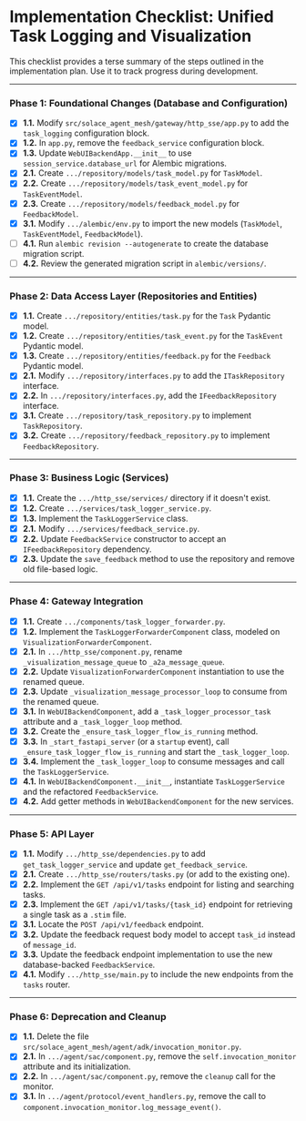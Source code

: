 # Implementation Checklist: Unified Task Logging and Visualization

This checklist provides a terse summary of the steps outlined in the implementation plan. Use it to track progress during development.

---

### Phase 1: Foundational Changes (Database and Configuration)

- [x] **1.1.** Modify `src/solace_agent_mesh/gateway/http_sse/app.py` to add the `task_logging` configuration block.
- [x] **1.2.** In `app.py`, remove the `feedback_service` configuration block.
- [x] **1.3.** Update `WebUIBackendApp.__init__` to use `session_service.database_url` for Alembic migrations.
- [x] **2.1.** Create `.../repository/models/task_model.py` for `TaskModel`.
- [x] **2.2.** Create `.../repository/models/task_event_model.py` for `TaskEventModel`.
- [x] **2.3.** Create `.../repository/models/feedback_model.py` for `FeedbackModel`.
- [x] **3.1.** Modify `.../alembic/env.py` to import the new models (`TaskModel`, `TaskEventModel`, `FeedbackModel`).
- [ ] **4.1.** Run `alembic revision --autogenerate` to create the database migration script.
- [ ] **4.2.** Review the generated migration script in `alembic/versions/`.

---

### Phase 2: Data Access Layer (Repositories and Entities)

- [x] **1.1.** Create `.../repository/entities/task.py` for the `Task` Pydantic model.
- [x] **1.2.** Create `.../repository/entities/task_event.py` for the `TaskEvent` Pydantic model.
- [x] **1.3.** Create `.../repository/entities/feedback.py` for the `Feedback` Pydantic model.
- [x] **2.1.** Modify `.../repository/interfaces.py` to add the `ITaskRepository` interface.
- [x] **2.2.** In `.../repository/interfaces.py`, add the `IFeedbackRepository` interface.
- [x] **3.1.** Create `.../repository/task_repository.py` to implement `TaskRepository`.
- [x] **3.2.** Create `.../repository/feedback_repository.py` to implement `FeedbackRepository`.

---

### Phase 3: Business Logic (Services)

- [x] **1.1.** Create the `.../http_sse/services/` directory if it doesn't exist.
- [x] **1.2.** Create `.../services/task_logger_service.py`.
- [x] **1.3.** Implement the `TaskLoggerService` class.
- [x] **2.1.** Modify `.../services/feedback_service.py`.
- [x] **2.2.** Update `FeedbackService` constructor to accept an `IFeedbackRepository` dependency.
- [x] **2.3.** Update the `save_feedback` method to use the repository and remove old file-based logic.

---

### Phase 4: Gateway Integration

- [x] **1.1.** Create `.../components/task_logger_forwarder.py`.
- [x] **1.2.** Implement the `TaskLoggerForwarderComponent` class, modeled on `VisualizationForwarderComponent`.
- [x] **2.1.** In `.../http_sse/component.py`, rename `_visualization_message_queue` to `_a2a_message_queue`.
- [x] **2.2.** Update `VisualizationForwarderComponent` instantiation to use the renamed queue.
- [x] **2.3.** Update `_visualization_message_processor_loop` to consume from the renamed queue.
- [x] **3.1.** In `WebUIBackendComponent`, add a `_task_logger_processor_task` attribute and a `_task_logger_loop` method.
- [x] **3.2.** Create the `_ensure_task_logger_flow_is_running` method.
- [x] **3.3.** In `_start_fastapi_server` (or a `startup` event), call `_ensure_task_logger_flow_is_running` and start the `_task_logger_loop`.
- [x] **3.4.** Implement the `_task_logger_loop` to consume messages and call the `TaskLoggerService`.
- [x] **4.1.** In `WebUIBackendComponent.__init__`, instantiate `TaskLoggerService` and the refactored `FeedbackService`.
- [x] **4.2.** Add getter methods in `WebUIBackendComponent` for the new services.

---

### Phase 5: API Layer

- [x] **1.1.** Modify `.../http_sse/dependencies.py` to add `get_task_logger_service` and update `get_feedback_service`.
- [x] **2.1.** Create `.../http_sse/routers/tasks.py` (or add to the existing one).
- [x] **2.2.** Implement the `GET /api/v1/tasks` endpoint for listing and searching tasks.
- [x] **2.3.** Implement the `GET /api/v1/tasks/{task_id}` endpoint for retrieving a single task as a `.stim` file.
- [x] **3.1.** Locate the `POST /api/v1/feedback` endpoint.
- [x] **3.2.** Update the feedback request body model to accept `task_id` instead of `message_id`.
- [x] **3.3.** Update the feedback endpoint implementation to use the new database-backed `FeedbackService`.
- [x] **4.1.** Modify `.../http_sse/main.py` to include the new endpoints from the `tasks` router.

---

### Phase 6: Deprecation and Cleanup

- [x] **1.1.** Delete the file `src/solace_agent_mesh/agent/adk/invocation_monitor.py`.
- [x] **2.1.** In `.../agent/sac/component.py`, remove the `self.invocation_monitor` attribute and its initialization.
- [x] **2.2.** In `.../agent/sac/component.py`, remove the `cleanup` call for the monitor.
- [x] **3.1.** In `.../agent/protocol/event_handlers.py`, remove the call to `component.invocation_monitor.log_message_event()`.

